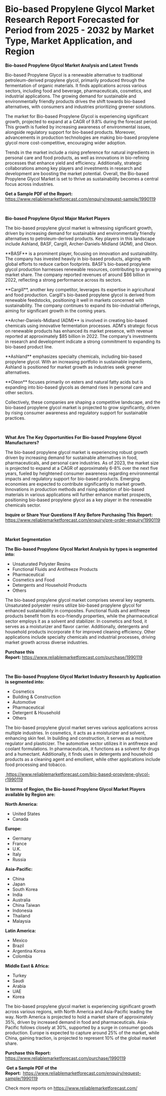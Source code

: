 <p><h1>Bio-based Propylene Glycol Market Research Report Forecasted for Period from 2025 -  2032 by Market Type, Market Application, and Region</h1></p><p><strong>Bio-based Propylene Glycol Market Analysis and Latest Trends</strong></p>
<p><p>Bio-based Propylene Glycol is a renewable alternative to traditional petroleum-derived propylene glycol, primarily produced through the fermentation of organic materials. It finds applications across various sectors, including food and beverage, pharmaceuticals, cosmetics, and industrial applications. The growing demand for sustainable and environmentally friendly products drives the shift towards bio-based alternatives, with consumers and industries prioritizing greener solutions.</p><p>The market for Bio-based Propylene Glycol is experiencing significant growth, projected to expand at a CAGR of 9.8% during the forecast period. This growth is fueled by increasing awareness of environmental issues, alongside regulatory support for bio-based products. Moreover, advancements in production technologies are making bio-based propylene glycol more cost-competitive, encouraging wider adoption.</p><p>Trends in the market include a rising preference for natural ingredients in personal care and food products, as well as innovations in bio-refining processes that enhance yield and efficiency. Additionally, strategic collaborations among key players and investments in research and development are boosting the market potential. Overall, the Bio-based Propylene Glycol Market is set to thrive as sustainability becomes a central focus across industries.</p></p>
<p><strong>Get a Sample PDF of the Report:&nbsp;</strong> <a href="https://www.reliablemarketforecast.com/enquiry/request-sample/1990119?utm_campaign=1169&utm_medium=2&utm_source=Github&utm_content=ia&utm_term=04022025&utm_id=bio-based-propylene-glycol">https://www.reliablemarketforecast.com/enquiry/request-sample/1990119</a></p>
<p>&nbsp;</p>
<p><strong>Bio-based Propylene Glycol Major Market Players</strong></p>
<p><p>The bio-based propylene glycol market is witnessing significant growth, driven by increasing demand for sustainable and environmentally friendly alternatives to petroleum-derived products. Key players in this landscape include Ashland, BASF, Cargill, Archer-Daniels-Midland (ADM), and Oleon.</p><p>**BASF** is a prominent player, focusing on innovation and sustainability. The company has invested heavily in bio-based products, aligning with global efforts to reduce carbon footprints. BASF’s bio-based propylene glycol production harnesses renewable resources, contributing to a growing market share. The company reported revenues of around $86 billion in 2022, reflecting a strong performance across its sectors.</p><p>**Cargill**, another key competitor, leverages its expertise in agricultural and food production. Cargill's bio-based propylene glycol is derived from renewable feedstocks, positioning it well in markets concerned with sustainability. The company continues to expand its bio-industrial offerings, aiming for significant growth in the coming years.</p><p>**Archer-Daniels-Midland (ADM)** is involved in creating bio-based chemicals using innovative fermentation processes. ADM's strategic focus on renewable products has enhanced its market presence, with revenue reported at approximately $85 billion in 2022. The company's investments in research and development indicate a strong commitment to expanding its bio-based product line.</p><p>**Ashland** emphasizes specialty chemicals, including bio-based propylene glycol. With an increasing portfolio in sustainable ingredients, Ashland is positioned for market growth as industries seek greener alternatives. </p><p>**Oleon** focuses primarily on esters and natural fatty acids but is expanding into bio-based glycols as demand rises in personal care and other sectors. </p><p>Collectively, these companies are shaping a competitive landscape, and the bio-based propylene glycol market is projected to grow significantly, driven by rising consumer awareness and regulatory support for sustainable practices.</p></p>
<p>&nbsp;</p>
<p><strong>What Are The Key Opportunities For Bio-based Propylene Glycol Manufacturers?</strong></p>
<p><p>The bio-based propylene glycol market is experiencing robust growth driven by increasing demand for sustainable alternatives in food, pharmaceuticals, and personal care industries. As of 2023, the market size is projected to expand at a CAGR of approximately 6-8% over the next five years, fueled by heightened consumer awareness regarding environmental impacts and regulatory support for bio-based products. Emerging economies are expected to contribute significantly to market growth. Innovations in production methods and rising adoption of bio-based materials in various applications will further enhance market prospects, positioning bio-based propylene glycol as a key player in the renewable chemicals sector.</p></p>
<p><strong>Inquire or Share Your Questions If Any Before Purchasing This Report:</strong> <a href="https://www.reliablemarketforecast.com/enquiry/pre-order-enquiry/1990119?utm_campaign=1169&utm_medium=2&utm_source=Github&utm_content=ia&utm_term=04022025&utm_id=bio-based-propylene-glycol">https://www.reliablemarketforecast.com/enquiry/pre-order-enquiry/1990119</a></p>
<p>&nbsp;</p>
<p><strong>Market Segmentation</strong></p>
<p><strong>The Bio-based Propylene Glycol Market Analysis by types is segmented into:</strong></p>
<p><ul><li>Unsaturated Polyster Resins</li><li>Functional Fluids and Antifreeze Products</li><li>Pharmaceutical</li><li>Cosmetics and Food</li><li>Detergents and Household Products</li><li>Others</li></ul></p>
<p><p>The bio-based propylene glycol market comprises several key segments. Unsaturated polyester resins utilize bio-based propylene glycol for enhanced sustainability in composites. Functional fluids and antifreeze products benefit from its eco-friendly properties, while the pharmaceutical sector employs it as a solvent and stabilizer. In cosmetics and food, it serves as a moisturizer and flavor carrier. Additionally, detergents and household products incorporate it for improved cleaning efficiency. Other applications include specialty chemicals and industrial processes, driving market growth across diverse industries.</p></p>
<p><strong>Purchase this Report:&nbsp;</strong><a href="https://www.reliablemarketforecast.com/purchase/1990119?utm_campaign=1169&utm_medium=2&utm_source=Github&utm_content=ia&utm_term=04022025&utm_id=bio-based-propylene-glycol">https://www.reliablemarketforecast.com/purchase/1990119</a></p>
<p>&nbsp;</p>
<p><strong>The Bio-based Propylene Glycol Market Industry Research by Application is segmented into:</strong></p>
<p><ul><li>Cosmetics</li><li>Building & Construction</li><li>Automotive</li><li>Pharmaceutical</li><li>Detergent & Household</li><li>Others</li></ul></p>
<p><p>The bio-based propylene glycol market serves various applications across multiple industries. In cosmetics, it acts as a moisturizer and solvent, enhancing skin feel. In building and construction, it serves as a moisture regulator and plasticizer. The automotive sector utilizes it in antifreeze and coolant formulations. In pharmaceuticals, it functions as a solvent for drugs and a humectant. Additionally, it finds uses in detergents and household products as a cleaning agent and emollient, while other applications include food processing and tobacco.</p></p>
<p><a href="https://www.reliablemarketforecast.com/bio-based-propylene-glycol-r1990119?utm_campaign=1169&utm_medium=2&utm_source=Github&utm_content=ia&utm_term=04022025&utm_id=bio-based-propylene-glycol">&nbsp;https://www.reliablemarketforecast.com/bio-based-propylene-glycol-r1990119</a></p>
<p><strong>In terms of Region, the Bio-based Propylene Glycol Market Players available by Region are:</strong></p>
<p>
    <p> <strong> North America: </strong>
        <ul>
            <li>United States</li>
            <li>Canada</li>
        </ul>
        </p> 
    <p> <strong> Europe: </strong>
        <ul>
            <li>Germany</li>
            <li>France</li>
            <li>U.K.</li>
            <li>Italy</li>
            <li>Russia</li>
        </ul>
        </p> 
    <p> <strong> Asia-Pacific: </strong>
        <ul>
            <li>China</li>
            <li>Japan</li>
            <li>South Korea</li>
            <li>India</li>
            <li>Australia</li>
            <li>China Taiwan</li>
            <li>Indonesia</li>
            <li>Thailand</li>
            <li>Malaysia</li>
        </ul>
        </p> 
    <p> <strong> Latin America: </strong>
        <ul>
            <li>Mexico</li>
            <li>Brazil</li>
            <li>Argentina Korea</li>
            <li>Colombia</li>
        </ul>
        </p> 
    <p> <strong> Middle East & Africa: </strong>
        <ul>
            <li>Turkey</li>
            <li>Saudi</li>
            <li>Arabia</li>
            <li>UAE</li>
            <li>Korea</li>
        </ul>
    </p>
    </p>
<p><p>The bio-based propylene glycol market is experiencing significant growth across various regions, with North America and Asia-Pacific leading the way. North America is projected to hold a market share of approximately 35%, driven by increased demand in food and pharmaceuticals. Asia-Pacific follows closely at 30%, supported by a surge in consumer goods production. Europe is expected to capture around 25% of the market, while China, gaining traction, is projected to represent 10% of the global market share.</p></p>
<p><strong>Purchase this Report: </strong><a href="https://www.reliablemarketforecast.com/purchase/1990119?utm_campaign=1169&utm_medium=2&utm_source=Github&utm_content=ia&utm_term=04022025&utm_id=bio-based-propylene-glycol">https://www.reliablemarketforecast.com/purchase/1990119</a></p>
<p>&nbsp;<strong>Get a Sample PDF of the Report:&nbsp;&nbsp;</strong><a href="https://www.reliablemarketforecast.com/enquiry/request-sample/1990119?utm_campaign=1169&utm_medium=2&utm_source=Github&utm_content=ia&utm_term=04022025&utm_id=bio-based-propylene-glycol">https://www.reliablemarketforecast.com/enquiry/request-sample/1990119</a></p>
<p><strong></strong></p>
<p>Check more reports on <a href="https://www.reliablemarketforecast.com/?utm_campaign=1169&utm_medium=2&utm_source=Github&utm_content=ia&utm_term=04022025&utm_id=bio-based-propylene-glycol">https://www.reliablemarketforecast.com/</a></p>